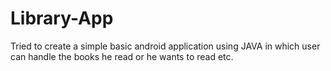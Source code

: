 # Library-App
Tried to create a simple basic android application using JAVA in which user can handle the books he read or he wants to read etc.
